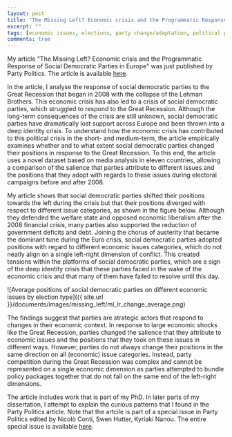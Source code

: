 ```yaml
---
layout: post
title: "The Missing Left? Economic crisis and the Programmatic Response of Social Democratic Parties in Europe"
excerpt: ""
tags: [economic issues, elections, party change/adaptation, political parties, Western Europe]
comments: true
---
```


My article "The Missing Left? Economic crisis and the Programmatic Response of Social Democratic Parties in Europe" was just published by Party Politics. The article is available [here](http://journals.sagepub.com/doi/full/10.1177/1354068817740745). 

In the article, I analyse the response of social democratic parties to the Great Recession that began in 2008 with the collapse of the Lehman Brothers. This economic crisis has also led to a crisis of social democratic parties, which struggled to respond to the Great Recession. Although the long-term consequences of the crisis are still unknown, social democratic parties have dramatically lost support across Europe and been thrown into a deep identity crisis. To understand how the economic crisis has contributed to this political crisis in the short- and medium-term, the article empirically examines whether and to what extent social democratic parties changed their positions in response to the Great Recession. To this end, the article uses a novel dataset based on media analysis in eleven countries, allowing a comparison of the salience that parties attribute to different issues and the positions that they adopt with regards to these issues during electoral campaigns before and after 2008. 

My article shows that social democratic parties shifted their positions towards the left during the crisis but that their positions diverged with respect to different issue categories, as shown in the figure below. Although they defended the welfare state and opposed economic liberalism after the 2008 financial crisis, many parties also supported the reduction of government deficits and debt. Joining the chorus of austerity that became the dominant tune during the Euro crisis, social democratic parties adopted positions with regard to different economic issues categories, which do not neatly align on a single left-right dimension of conflict. This created tensions within the platforms of social democratic parties, which are a sign of the deep identity crisis that these parties faced in the wake of the economic crisis and that many of them have failed to resolve until this day.

![Average positions of social democratic parties on different economic issues by election type]({{ site.url }}/documents/images/missing_left/ml_lr_change_average.png)

The findings suggest that parties are strategic actors that respond to changes in their economic context. In response to large economic shocks like the Great Recession, parties changed the salience that they attribute to economic issues and the positions that they took on these issues in different ways. However, parties do not always change their positions in the same direction on all (economic) issue categories. Instead, party competition during the Great Recession was complex and cannot be represented on a single economic dimension as parties attempted to bundle policy packages together that do not fall on the same end of the left-right dimensions.

The article includes work that is part of my PhD. In later parts of my dissertation, I attempt to explain the curious patterns that I found in the Party Politics article. Note that the artcile is part of a special issue in Party Politics edited by Nicolò Conti, Swen Hutter, Kyriaki Nanou. The entire special issue is available [here](http://journals.sagepub.com/toc/ppqa/24/1). 